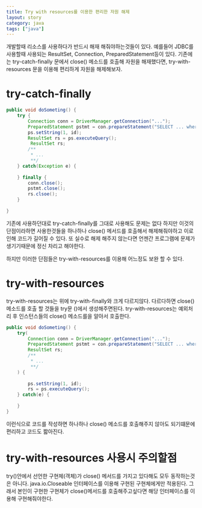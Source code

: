 ```yaml
---
title: Try with resources를 이용한 편리한 자원 해제
layout: story
category: java
tags: ["java"]
---
```


개발할때 리소스를 사용하다가 반드시 해재 해줘야하는것들이 있다.
예를들어 JDBC를 사용할때 사용되는 ResultSet, Connection, PreparedStatement등이 있다.
기존에는 try-catch-finally 문에서 close() 메소드를 호출해 자원을 해재했다면,
try-with-resources 문을 이용해 편리하게 자원을 해제해보자.

# try-catch-finally
```java
public void doSometing() {
    try {
        Connection conn = DriverManager.getConnection("...");
        PreparedStatement pstmt = con.prepareStatement("SELECT ... where id = ?");
        ps.setString(1, id);
        ResultSet rs = ps.executeQuery();
         ResultSet rs;
        /**
         * ...
         **/
    } catch(Exception e) {
        
    } finally {
        conn.close();
        pstmt.close();
        rs.clsoe();
    }
    
}
```
기존에 사용하던대로 try-catch-finally를 그대로 사용해도 문제는 없다 하지만 이것의 단점이라하면 
사용한것들을 하나하나 close() 메서드를 호출해서 해제해줘야하고 이로 인해 코드가 길어질 수 있다.
또 실수로 해제 해주지 않는다면 언젠간 프로그램에 문제가 생기기때문에 정신 차리고 해야한다.

하지만 이러한 단점들은 try-with-resources를 이용해 어느정도 보완 할 수 있다.

# try-with-resources 
try-with-resources는 위에 try-with-finally와 크게 다르지않다.
다르다하면 close() 메소드를 호출 할 것들을 try문 ()에서 생성해주면된다.
try-with-resources는 예외처리 후 인스턴스들의 close() 메소드를을 알아서 호출한다.
```java
public void doSometing() {
    try(
        Connection conn = DriverManager.getConnection("...");
        PreparedStatement pstmt = con.prepareStatement("SELECT ... where id = ?");
        ResultSet rs;
        /**
         * ...
         **/
    ) {
      
        ps.setString(1, id);
        rs = ps.executeQuery();
    } catch(e) {
        
    } 
}
```
이런식으로 코드를 작성하면 하나하나 close() 메소드를 호출해주지 않아도 되기떄문에 편리하고 코드도 짧아진다.

# try-with-resources 사용시 주의할점
try()안에서 선언한 구현체(객체)가 close() 메서드를 가지고 있다해도 모두 동작하는것은 아니다.
java.io.Closeable 인터페이스를 이용해 구현된 구현체에게만 적용된다.
그래서 본인이 구현한 구현체가 close()메서드를 호출해주고싶다면 해당 인터페이스를 이용해 구현해줘야한다.
